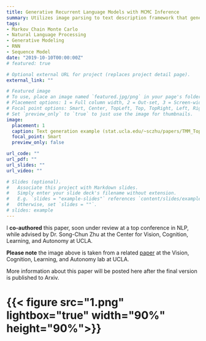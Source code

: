 ```yaml
---
title: Generative Recurrent Language Models with MCMC Inference
summary: Utilizes image parsing to text description framework that generates text descriptions based on understanding of image and video content
tags:
- Markov Chain Monte Carlo
- Natural Language Processing
- Generative Modeling
- RNN
- Sequence Model
date: "2019-10-10T00:00:00Z"
# featured: true

# Optional external URL for project (replaces project detail page).
external_link: ""

# Featured image
# To use, place an image named `featured.jpg/png` in your page's folder.
# Placement options: 1 = Full column width, 2 = Out-set, 3 = Screen-width
# Focal point options: Smart, Center, TopLeft, Top, TopRight, Left, Right, BottomLeft, Bottom, BottomRight
# Set `preview_only` to `true` to just use the image for thumbnails.
image:
  placement: 1
  caption: Text generation example (stat.ucla.edu/~sczhu/papers/TMM_Topic_Clustering_Tracking.pdf)
  focal_point: Smart
  preview_only: false

url_code: ""
url_pdf: ""
url_slides: ""
url_video: ""

# Slides (optional).
#   Associate this project with Markdown slides.
#   Simply enter your slide deck's filename without extension.
#   E.g. `slides = "example-slides"` references `content/slides/example-slides.md`.
#   Otherwise, set `slides = ""`.
# slides: example
---
```

I **co-authored** this paper, soon under review at a top conference in NLP, while advised by Dr. Song-Chun Zhu at the Center for Vision, Cognition, Learning, and Autonomy at UCLA.

**Please note** the image above is taken from a related [paper](http://www.stat.ucla.edu/~sczhu/papers/TMM_Topic_Clustering_Tracking.pdf) at the Vision, Cognition, Learning, and Autonomy lab at UCLA.

More information about this paper will be posted here after the final version is published to Arxiv.

# {{< figure src="1.png" lightbox="true" width="90%" height="90%">}}
